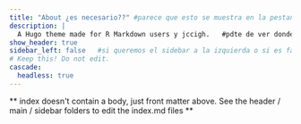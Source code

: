 ```yaml
---
title: "About ¿es necesario??" #parece que esto se muestra en la pestaña de arriba del navegador - se muestra si                                        #show_title_as_headline: true en index header
description: |
  A Hugo theme made for R Markdown users y jccigh.   #pdte de ver donde se ve esta descripcion
show_header: true
sidebar_left: false   #si queremos el sidebar a la izquierda o si es false a la derecha
# Keep this! Do not edit.
cascade:
  headless: true
---
```


** index doesn't contain a body, just front matter above.
See the header / main / sidebar folders to edit the index.md files **
